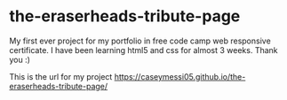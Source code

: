 # the-eraserheads-tribute-page
My first ever project for my portfolio in free code camp web responsive certificate. I have been learning html5 and css for almost 3 weeks. Thank you :)

This is the url for my project https://caseymessi05.github.io/the-eraserheads-tribute-page/
